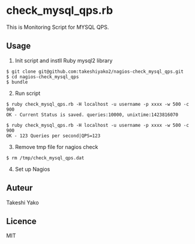 # check_mysql_qps.rb

This is Monitoring Script for MYSQL QPS.

## Usage


1) Init script and instll Ruby mysql2 library
```
$ git clone git@github.com:takeshiyako2/nagios-check_mysql_qps.git
$ cd nagios-check_mysql_qps
$ bundle
```

2) Run script
```
$ ruby check_mysql_qps.rb -H localhost -u username -p xxxx -w 500 -c 900
OK - Current Status is saved. queries:10000, unixtime:1423816070

$ ruby check_mysql_qps.rb -H localhost -u username -p xxxx -w 500 -c 900
OK - 123 Queries per second|QPS=123
```

3) Remove tmp file for nagios check
```
$ rm /tmp/check_mysql_qps.dat
```

4) Set up Nagios

## Auteur

Takeshi Yako

## Licence

MIT

